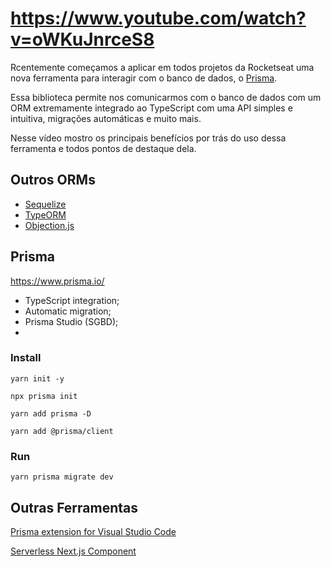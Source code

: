 # https://www.youtube.com/watch?v=oWKuJnrceS8

Rcentemente começamos a aplicar em todos projetos da Rocketseat uma nova ferramenta para interagir com o banco de dados, o [Prisma](https://www.prisma.io/).  

Essa biblioteca permite nos comunicarmos com o banco de dados com um ORM extremamente integrado ao TypeScript com uma API simples e intuitiva, migrações automáticas e muito mais.  

Nesse vídeo mostro os principais benefícios por trás do uso dessa ferramenta e todos pontos de destaque dela.  

## Outros ORMs

- [Sequelize](https://sequelize.org/)  
- [TypeORM](https://typeorm.io/#/)  
- [Objection.js](https://vincit.github.io/objection.js/)  

## Prisma

https://www.prisma.io/  

- TypeScript integration;
- Automatic migration;
- Prisma Studio (SGBD);
- 

### Install

```
yarn init -y
```

```
npx prisma init
```

```
yarn add prisma -D
```

```
yarn add @prisma/client
```

### Run

```
yarn prisma migrate dev
```

## Outras Ferramentas

[Prisma extension for Visual Studio Code](https://marketplace.visualstudio.com/items?itemName=Prisma.prisma)  

[Serverless Next.js Component](https://github.com/serverless-nextjs/serverless-next.js#serverless-nextjs-component)  
